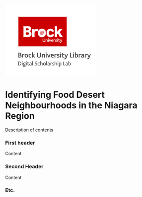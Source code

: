 ![DSL Logo][dsllogo]


# Identifying Food Desert Neighbourhoods in the Niagara Region
Description of contents

### First header
Content


### Second Header

Content

### Etc.
 
 
 









<!--- Please use reference style images so that it is easier to update pictures later --->

[dsllogo]: dsl_logo.png

